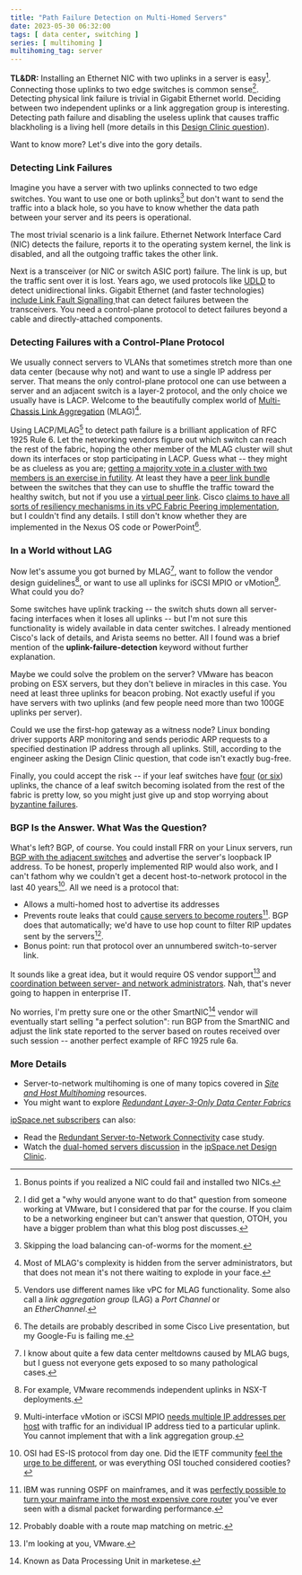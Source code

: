 ```yaml
---
title: "Path Failure Detection on Multi-Homed Servers"
date: 2023-05-30 06:32:00
tags: [ data center, switching ]
series: [ multihoming ]
multihoming_tag: server
---
```

**TL&DR:** Installing an Ethernet NIC with two uplinks in a server is easy[^2NIC]. Connecting those uplinks to two edge switches is common sense[^VMW]. Detecting physical link failure is trivial in Gigabit Ethernet world. Deciding between two independent uplinks or a link aggregation group is interesting. Detecting path failure and disabling the useless uplink that causes traffic blackholing is a living hell (more details in this [Design Clinic question](https://designclinic.ipspace.net/topic/dual-homing-hosts/)).

[^2NIC]: Bonus points if you realized a NIC could fail and installed two NICs.

[^VMW]: I did get a "why would anyone want to do that" question from someone working at VMware, but I considered that par for the course. If you claim to be a networking engineer but can't answer that question, OTOH, you have a bigger problem than what this blog post discusses.

Want to know more? Let's dive into the gory details.
<!--more-->
### Detecting Link Failures

Imagine you have a server with two uplinks connected to two edge switches. You want to use one or both uplinks[^SLB] but don't want to send the traffic into a black hole, so you have to know whether the data path between your server and its peers is operational.

[^SLB]: Skipping the load balancing can-of-worms for the moment.

The most trivial scenario is a link failure. Ethernet Network Interface Card (NIC) detects the failure, reports it to the operating system kernel, the link is disabled, and all the outgoing traffic takes the other link.

Next is a transceiver (or NIC or switch ASIC port) failure. The link is up, but the traffic sent over it is lost. Years ago, we used protocols like [UDLD](/2012/09/do-we-need-lacp-and-udld/) to detect unidirectional links. Gigabit Ethernet (and faster technologies) [include Link Fault Signalling ](/2020/11/detecting-network-failure/)that can detect failures between the transceivers. You need a control-plane protocol to detect failures beyond a cable and directly-attached components.

### Detecting Failures with a Control-Plane Protocol

We usually connect servers to VLANs that sometimes stretch more than one data center (because why not) and want to use a single IP address per server. That means the only control-plane protocol one can use between a server and an adjacent switch is a layer-2 protocol, and the only choice we usually have is LACP. Welcome to the beautifully complex world of [Multi-Chassis Link Aggregation](/series/mlag/) (MLAG)[^HC].

[^HC]: Most of MLAG's complexity is hidden from the server administrators, but that does not mean it's not there waiting to explode in your face.

Using LACP/MLAG[^MLON] to detect path failure is a brilliant application of RFC 1925 Rule 6. Let the networking vendors figure out which switch can reach the rest of the fabric, hoping the other member of the MLAG cluster will shut down its interfaces or stop participating in LACP. Guess what -- they might be as clueless as you are; [getting a majority vote in a cluster with two members is an exercise in futility](/2017/01/never-take-two-chronometers-to-sea/). At least they have a [peer link bundle](/2022/06/mlag-deep-dive-overview/) between the switches that they can use to shuffle the traffic toward the healthy switch, but not if you use a [virtual peer link](/2023/05/mlag-without-peer-link/). Cisco [claims to have all sorts of resiliency mechanisms in its vPC Fabric Peering implementation](https://www.cisco.com/c/en/us/td/docs/dcn/nx-os/nexus9000/103x/configuration/vxlan/cisco-nexus-9000-series-nx-os-vxlan-configuration-guide-release-103x/m_configuring_vpc_fabric_peering_93x.html), but I couldn't find any details. I still don't know whether they are implemented in the Nexus OS code or PowerPoint[^CLP].

[^MLON]: Vendors use different names like vPC for MLAG functionality. Some also call a *link aggregation group* (LAG) a *Port Channel* or an *EtherChannel*.

[^CLP]: The details are probably described in some Cisco Live presentation, but my Google-Fu is failing me.

### In a World without LAG

Now let's assume you got burned by MLAG[^DCMD], want to follow the vendor design guidelines[^VDG], or want to use all uplinks for iSCSI MPIO or vMotion[^VMLG]. What could you do?

[^DCMD]: I know about quite a few data center meltdowns caused by MLAG bugs, but I guess not everyone gets exposed to so many pathological cases.

[^VDG]: For example, VMware recommends independent uplinks in NSX-T deployments.

[^VMLG]: Multi-interface vMotion or iSCSI MPIO [needs multiple IP addresses per host](/kb/Layer3Fabrics/20-apps/) with traffic for an individual IP address tied to a particular uplink. You cannot implement that with a link aggregation group.

Some switches have uplink tracking -- the switch shuts down all server-facing interfaces when it loses all uplinks -- but I'm not sure this functionality is widely available in data center switches. I already mentioned Cisco's lack of details, and Arista seems no better. All I found was a brief mention of the **uplink-failure-detection** keyword without further explanation.

Maybe we could solve the problem on the server? VMware has beacon probing on ESX servers, but they don't believe in miracles in this case. You need at least three uplinks for beacon probing. Not exactly useful if you have servers with two uplinks (and few people need more than two 100GE uplinks per server).

Could we use the first-hop gateway as a witness node? Linux bonding driver supports ARP monitoring and sends periodic ARP requests to a specified destination IP address through all uplinks. Still, according to the engineer asking the Design Clinic question, that code isn't exactly bug-free.

Finally, you could accept the risk -- if your leaf switches have  [four](/2023/03/leaf-spine-theory-reality/) ([or six](/2023/03/leaf-switches-four-uplinks/)) uplinks, the chance of a leaf switch becoming isolated from the rest of the fabric is pretty low, so you might just give up and stop worrying about [byzantine failures](https://en.wikipedia.org/wiki/Byzantine_fault).

### BGP Is the Answer. What Was the Question?

What's left? BGP, of course. You could install FRR on your Linux servers, run [BGP with the adjacent switches](/2016/02/running-bgp-on-servers/) and advertise the server's loopback IP address. To be honest, properly implemented RIP would also work, and I can't fathom why we couldn't get a decent host-to-network protocol in the last 40 years[^ESIS]. All we need is a protocol that:

-   Allows a multi-homed host to advertise its addresses
-   Prevents route leaks that could [cause servers to become routers](/2016/09/why-would-i-use-bgp-and-not-ospf/)[^IBM]. BGP does that automatically; we'd have to use hop count to filter RIP updates sent by the servers[^NHC].
-   Bonus point: run that protocol over an unnumbered switch-to-server link.

[^ESIS]: OSI had ES-IS protocol from day one. Did the IETF community [feel the urge to be different](/2016/11/could-you-use-is-is-instead-of-bgp-for/), or was everything OSI touched considered cooties?

[^IBM]: IBM was running OSPF on mainframes, and it was [perfectly possible to turn your mainframe into the most expensive core router](/2016/03/dont-run-ospf-with-your-customers/) you've ever seen with a dismal packet forwarding performance.

[^NHC]: Probably doable with a route map matching on metric.

It sounds like a great idea, but it would require OS vendor support[^VMF] and [coordination between server- and network administrators](/2016/03/sysadmins-shouldnt-be-involved-with/). Nah, that's never going to happen in enterprise IT.

No worries, I'm pretty sure one or the other SmartNIC[^DPU] vendor will eventually start selling "a perfect solution": run BGP from the SmartNIC and adjust the link state reported to the server based on routes received over such session -- another perfect example of RFC 1925 rule 6a.

[^VMF]: I'm looking at you, VMware.

[^DPU]: Known as Data Processing Unit in marketese.

### More Details

* Server-to-network multihoming is one of many topics covered in  _[Site and Host Multihoming](/series/multihoming/)_ resources.
* You might want to explore _[Redundant Layer-3-Only Data Center Fabrics](/kb/Layer3Fabrics/)_

[ipSpace.net subscribers](https://www.ipspace.net/Subscription/) can also:

* Read the [Redundant Server-to-Network Connectivity](https://www.ipspace.net/Redundant_Server-to-Network_Connectivity) case study.
* Watch the [dual-homed servers discussion](https://my.ipspace.net/bin/get/Design/21.12.03%20-%20Multi-Homed%20Servers.mp4?doccode=Design) in the [ipSpace.net Design Clinic](https://www.ipspace.net/IpSpace.net_Design_Clinic).
